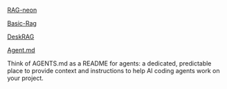 [RAG-neon](https://neon.tech/blog/building-a-rag-application-with-llama-3-1-and-pgvector)

[Basic-Rag](https://github.com/gurezende/Basic-Rag)



[DeskRAG](https://levelup.gitconnected.com/deskrag-create-an-offline-ai-assistant-in-one-afternoon-b2ae6242b762)


[Agent.md](https://github.com/openai/agents.md)

Think of AGENTS.md as a README for agents: a dedicated, predictable place to provide context and instructions to help AI coding agents work on your project.
